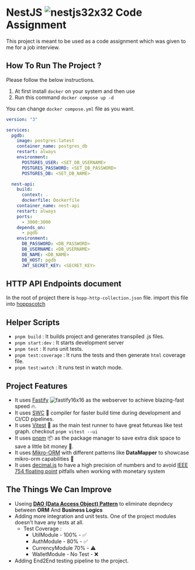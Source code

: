 # NestJS ![nestjs32x32](https://github.com/imanhpr/nest-assignment/assets/56130647/facef099-7c17-4d9c-ae36-84265b05e31a) Code Assignment
This project is meant to be used as a code assignment which was given to me for a job interview.

## How To Run The Project ?
Please follow the below instructions.
1. At first install ```docker``` on your system and then use
2. Run this command ```docker compose up -d```

You can change ```docker compose.yml``` file as you want.
```yml
version: "3"

services:
  pgdb:
    image: postgres:latest
    container_name: postgres_db
    restart: always
    environment:
      POSTGRES_USER: <SET_DB_USERNAME>
      POSTGRES_PASSWORD: <SET_DB_PASSWORD>
      POSTGRES_DB: <SET_DB_NAME>

  nest-api:
    build:
      context: .
      dockerfile: Dockerfile
    container_name: nest-api
    restart: always
    ports:
      - 3000:3000
    depends_on:
      - pgdb
    environment:
      DB_PASSWORD: <DB_PASSWORD>
      DB_USERNAME: <DB_USERNAME>
      DB_NAME: <DB_NAME>
      DB_HOST: pgdb
      JWT_SECRET_KEY: <SECRET_KEY>

```
## HTTP API Endpoints document
In the root of project there is ```hopp-http-collection.json``` file. import this file into [hoppscotch](https://hoppscotch.io/)

## Helper Scripts
- ```pnpm build``` : It builds project and generates transpiled .js files.
- ```pnpm start:dev``` : It starts development server
- ```pnpm test``` : It runs unit tests.
- ```pnpm test:coverage``` : It runs the tests and then generate ```html``` coverage file.
- ```pnpm test:watch``` : It runs test in watch mode.

## Project Features
- It uses [Fastify](https://fastify.dev/) ![fastify16x16](https://github.com/imanhpr/nest-assignment/assets/56130647/3213f226-085c-4963-88cb-58f43649a626)
 as the webserver to achieve blazing-fast speed 🔥.
- It uses [SWC](https://swc.rs/) 🦀 compiler for faster build time during development and CI/CD pipelines.
- It uses [Vitest](https://vitest.dev/) 🧪 as the main test runner to have great fetureas like test graph. checkout ```pnpm vitest --ui```
- It uses [pnpm](https://pnpm.io/) 📦 as the package manager to save extra disk space to save a little bit money 💸.
- It uses [Mikro-ORM](https://mikro-orm.io/) with different patterns like **DataMapper** to showcase mikro-orm capabilities 💪
- It uses [decimal.js](https://mikemcl.github.io/decimal.js/) to have a high precision of numbers and to avoid [IEEE 754 floating point](https://en.wikipedia.org/wiki/Double-precision_floating-point_format) pitfalls when working with monetary system

## The Things We Can Improve
- Useing [**DAO (Data Access Object) Pattern**](https://www.digitalocean.com/community/tutorials/dao-design-pattern) to eliminate depndecy between **ORM** And **Business Logics**
- Adding more integration and unit tests. One of the project modules doesn't have any tests at all.
  - Test Coverage :
    - UtilModule - 100% - ✅
    - AuthModule - 80% - ✅
    - CurrencyModule 70% - ⚠️
    - WalletModule - No Test - ❌
- Adding End2End testing pipeline to the project.
